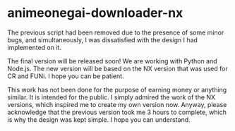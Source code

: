 # animeonegai-downloader-nx

The previous script had been removed due to the presence of some minor bugs, and simultaneously, I was dissatisfied with the design I had implemented on it.

The final version will be released soon!
We are working with Python and Node.js.
The new version will be based on the NX version that was used for CR and FUNi.
I hope you can be patient.

This work has not been done for the purpose of earning money or anything similar. It is intended for the public. I simply admired the work of the NX versions, which inspired me to create my own version now. Anyway, please acknowledge that the previous version took me 3 hours to complete, which is why the design was kept simple. I hope you can understand.
